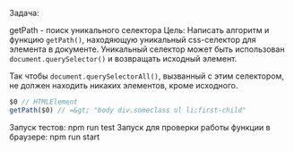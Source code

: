Задача:

getPath - поиск уникального селектора
Цель: Написать алгоритм и функцию `getPath()`, находяющую уникальный css-селектор для элемента в документе.
Уникальный селектор может быть использован `document.querySelector()` и возвращать исходный элемент.

Так чтобы `document.querySelectorAll()`, вызванный с этим селектором, не должен находить никаких элементов, кроме исходного.

```javascript
$0 // HTMLElement
getPath($0) // =&gt; "body div.someclass ul li:first-child"
```

Запуск тестов: npm run test
Запуск для проверки работы функции в браузере: npm run start
